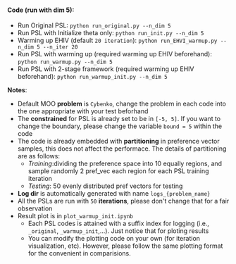 #### Code (run with dim 5):
+ Run Original PSL: `python run_original.py --n_dim 5`
+ Run PSL with Initialize theta only: `python run_init.py --n_dim 5`
+ Warming up EHIV (default `20 iteration`): `python run_EHVI_warmup.py --n_dim 5 --n_iter 20`
+ Run PSL with warming up (required warming up EHIV beforehand): `python run_warmup.py --n_dim 5`
+ Run PSL with 2-stage framework (required warming up EHIV beforehand): `python run_warmup_init.py --n_dim 5`

**Notes**:
  + Default MOO **problem** is `Cybenko`, change the problem in each code into the one appropriate with your test beforhand
  + The **constrained** for PSL is already set to be in `[-5, 5]`. If you want to change the boundary, please change the variable `bound = 5` within the code
  + The code is already embedded with **partitioning** in preference vector samples, this does not affect the performace. The details of partitioning are as follows:
    + *Training*:dividing the preference space into 10 equally regions, and sample randomly 2 pref_vec each region for each PSL training iteration
    + *Testing*: 50 evenly distributed pref vectors for testing
  + **Log dir** is automatically generated with name `logs_{problem_name}`
  + All the PSLs are run with `50` **iterations**, please don't change that for a fair observation
  + Result plot is in `plot_warmup_init.ipynb`
    + Each PSL codes is attained with a suffix index for logging (i.e., `_original`, `_warmup_init`,...). Just notice that for ploting results
    + You can modify the plotting code on your own (for iteration visualization, etc). However, please follow the same plotting format for the convenient in comparisions.
